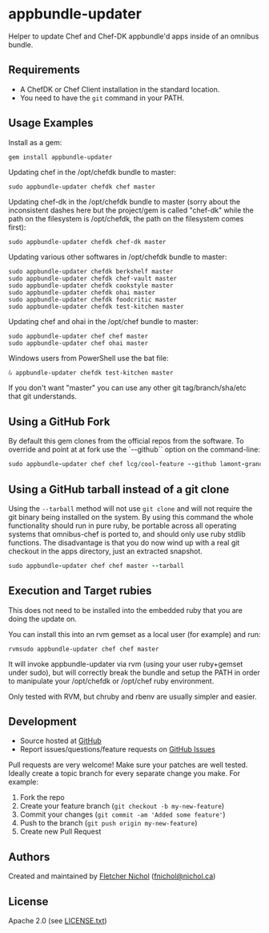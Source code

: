 # appbundle-updater

Helper to update Chef and Chef-DK appbundle'd apps inside of an omnibus bundle.

## Requirements

* A ChefDK or Chef Client installation in the standard location.
* You need to have the `git` command in your PATH.

## Usage Examples

Install as a gem:

```
gem install appbundle-updater
```

Updating chef in the /opt/chefdk bundle to master:

```
sudo appbundle-updater chefdk chef master
```

Updating chef-dk in the /opt/chefdk bundle to master (sorry about the inconsistent dashes here
but the project/gem is called "chef-dk" while the path on the filesystem is /opt/chefdk, the
path on the filesystem comes first):

```
sudo appbundle-updater chefdk chef-dk master
```

Updating various other softwares in /opt/chefdk bundle to master:

```
sudo appbundle-updater chefdk berkshelf master
sudo appbundle-updater chefdk chef-vault master
sudo appbundle-updater chefdk cookstyle master
sudo appbundle-updater chefdk ohai master
sudo appbundle-updater chefdk foodcritic master
sudo appbundle-updater chefdk test-kitchen master
```

Updating chef and ohai in the /opt/chef bundle to master:

```
sudo appbundle-updater chef chef master
sudo appbundle-updater chef ohai master
```

Windows users from PowerShell use the bat file:

```powershell
& appbundle-updater chefdk test-kitchen master
```

If you don't want "master" you can use any other git tag/branch/sha/etc that git understands.

## Using a GitHub Fork

By default this gem clones from the official repos from the software. To override and point
at at fork use the `--github`` option on the command-line:

```ruby
sudo appbundle-updater chef chef lcg/cool-feature --github lamont-granquist/chef
```

## Using a GitHub tarball instead of a git clone

Using the `--tarball` method will not use `git clone` and will not require the git binary being
installed on the system.  By using this command the whole functionality should run in pure ruby,
be portable across all operating systems that omnibus-chef is ported to, and should only use
ruby stdlib functions.  The disadvantage is that you do now wind up with a real git checkout
in the apps directory, just an extracted snapshot.

```ruby
sudo appbundle-updater chef chef master --tarball
```

## Execution and Target rubies

This does not need to be installed into the embedded ruby that you are doing the update on.

You can install this into an rvm gemset as a local user (for example) and run:

```
rvmsudo appbundle-updater chef chef master
```

It will invoke appbundle-updater via rvm (using your user ruby+gemset under sudo), but will
correctly break the bundle and setup the PATH in order to manipulate your /opt/chefdk or
/opt/chef ruby environment.

Only tested with RVM, but chruby and rbenv are usually simpler and easier.

## <a name="development"></a> Development

* Source hosted at [GitHub][repo]
* Report issues/questions/feature requests on [GitHub Issues][issues]

Pull requests are very welcome! Make sure your patches are well tested.
Ideally create a topic branch for every separate change you make. For
example:

1. Fork the repo
2. Create your feature branch (`git checkout -b my-new-feature`)
3. Commit your changes (`git commit -am 'Added some feature'`)
4. Push to the branch (`git push origin my-new-feature`)
5. Create new Pull Request

## <a name="authors"></a> Authors

Created and maintained by [Fletcher Nichol][fnichol] (<fnichol@nichol.ca>)

## <a name="license"></a> License

Apache 2.0 (see [LICENSE.txt][license])

[license]:      https://github.com/fnichol/chefdk-update-app/blob/master/LICENSE.txt
[fnichol]:      https://github.com/fnichol
[repo]:         https://github.com/fnichol/chefdk-update-app
[issues]:       https://github.com/fnichol/chefdk-update-app/issues

